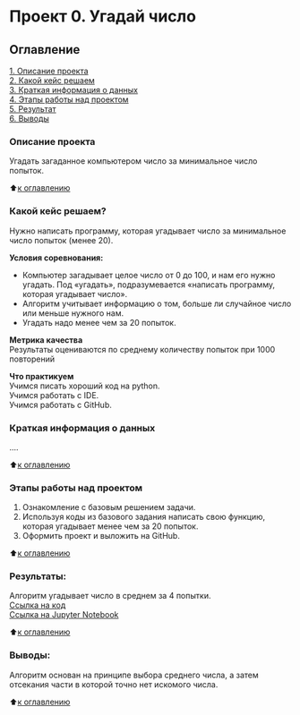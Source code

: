# Проект 0. Угадай число

## Оглавление
[1. Описание проекта](https://github.com/keiravartegven/sf_ds/tree/main/project_0/README_.md#Описание-проекта)  
[2. Какой кейс решаем](https://github.com/keiravartegven/sf_ds/tree/main/project_0/README_.md#Какой-кейс-решаем)  
[3. Краткая информация о данных](https://github.com/keiravartegven/sf_ds/tree/main/project_0/README_.md#Краткая-информация-о-данных)  
[4. Этапы работы над проектом](https://github.com/keiravartegven/sf_ds/tree/main/project_0/README_.md#Этапы-работы-над-проектом)  
[5. Результат](https://github.com/keiravartegven/sf_ds/tree/main/project_0/README_.md#Результат)    
[6. Выводы](https://github.com/keiravartegven/sf_ds/tree/main/project_0/README_.md#Выводы) 

### Описание проекта
Угадать загаданное компьютером число за минимальное число попыток.

:arrow_up:[к оглавлению](https://github.com/keiravartegven/sf_ds/tree/main/project_0/README_.md#Оглавление)

### Какой кейс решаем?    
Нужно написать программу, которая угадывает число за минимальное число попыток (менее 20).

**Условия соревнования:**  
- Компьютер загадывает целое число от 0 до 100, и нам его нужно угадать. Под «угадать», подразумевается «написать программу, которая угадывает число».
- Алгоритм учитывает информацию о том, больше ли случайное число или меньше нужного нам.
- Угадать надо менее чем за 20 попыток.

**Метрика качества**     
Результаты оцениваются по среднему количеству попыток при 1000 повторений

**Что практикуем**     
Учимся писать хороший код на python.  
Учимся работать с IDE.  
Учимся работать с GitHub.

### Краткая информация о данных
....
  
:arrow_up:[к оглавлению](https://github.com/keiravartegven/sf_ds/tree/main/project_0/README_.md#Оглавление)


### Этапы работы над проектом  
1. Ознакомление с базовым решением задачи.
2. Используя коды из базового задания написать свою функцию, которая угадывает менее чем за 20 попыток.
3. Оформить проект и выложить на GitHub.

:arrow_up:[к оглавлению](https://github.com/keiravartegven/sf_ds/tree/main/project_0/README_.md#Оглавление)


### Результаты:  
Алгоритм угадывает число в среднем за 4 попытки.  
[Ссылка на код](https://github.com/keiravartegven/sf_ds/blob/main/project_0/game_v3.py)  
[Ссылка на Jupyter Notebook](https://github.com/keiravartegven/sf_ds/blob/main/project_0/game.ipynb)  

:arrow_up:[к оглавлению](https://github.com/keiravartegven/sf_ds/tree/main/project_0/README_.md#Оглавление)


### Выводы:  
Алгоритм основан на принципе выбора среднего числа, а затем отсекания части в которой точно нет искомого числа.

:arrow_up:[к оглавлению](https://github.com/keiravartegven/sf_ds/tree/main/project_0/README_.md#Оглавление)